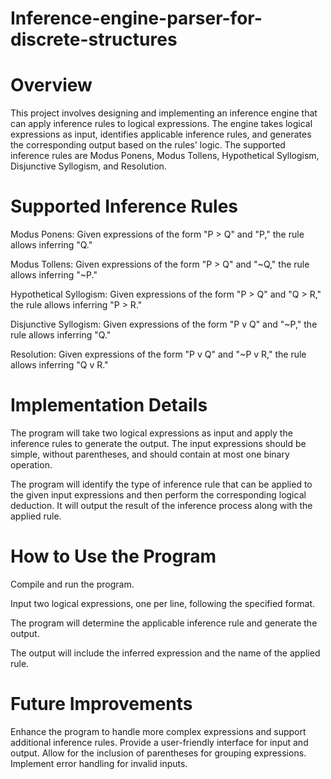 # Inference-engine-parser-for-discrete-structures
# Overview
This project involves designing and implementing an inference engine that can apply inference rules to logical expressions. The engine takes logical expressions as input, identifies applicable inference rules, and generates the corresponding output based on the rules' logic. The supported inference rules are Modus Ponens, Modus Tollens, Hypothetical Syllogism, Disjunctive Syllogism, and Resolution.

# Supported Inference Rules
Modus Ponens: Given expressions of the form "P > Q" and "P," the rule allows inferring "Q."

Modus Tollens: Given expressions of the form "P > Q" and "~Q," the rule allows inferring "~P."

Hypothetical Syllogism: Given expressions of the form "P > Q" and "Q > R," the rule allows inferring "P > R."

Disjunctive Syllogism: Given expressions of the form "P v Q" and "~P," the rule allows inferring "Q."

Resolution: Given expressions of the form "P v Q" and "~P v R," the rule allows inferring "Q v R."

# Implementation Details
The program will take two logical expressions as input and apply the inference rules to generate the output. The input expressions should be simple, without parentheses, and should contain at most one binary operation.

The program will identify the type of inference rule that can be applied to the given input expressions and then perform the corresponding logical deduction. It will output the result of the inference process along with the applied rule.

# How to Use the Program
Compile and run the program.

Input two logical expressions, one per line, following the specified format.

The program will determine the applicable inference rule and generate the output.

The output will include the inferred expression and the name of the applied rule.

# Future Improvements
Enhance the program to handle more complex expressions and support additional inference rules.
Provide a user-friendly interface for input and output.
Allow for the inclusion of parentheses for grouping expressions.
Implement error handling for invalid inputs.
